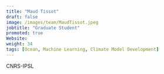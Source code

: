 ```yaml
---
title: "Maud Tissot"
draft: false
image: /images/team/MaudTissot.jpeg
jobtitle: "Graduate Student"
promoted: true
Website:
weight: 34
tags: [Ocean, Machine Learning, Climate Model Development]
---
```



CNRS-IPSL

